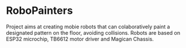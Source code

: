 # RoboPainters
Project aims at creating mobie robots that can colaboratively paint a designated pattern on the floor, avoiding collisions. Robots are based on ESP32 microchip, TB6612 motor driver and Magican Chassis.
